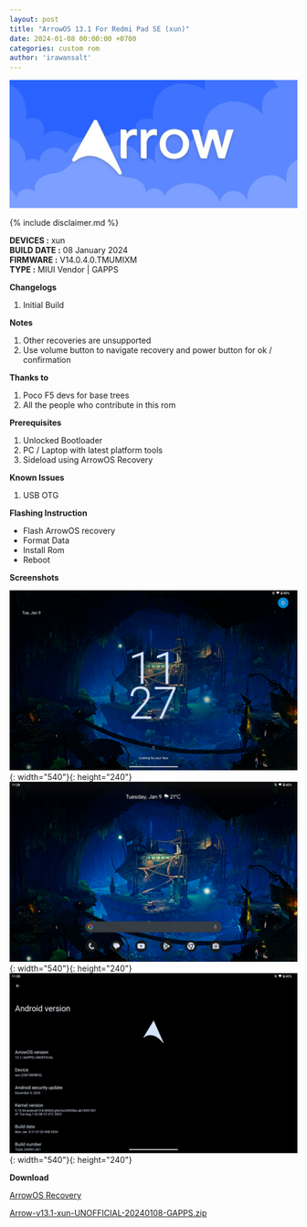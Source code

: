 ```yaml
---
layout: post
title: "ArrowOS 13.1 For Redmi Pad SE (xun)"
date: 2024-01-08 00:00:00 +0700
categories: custom rom
author: 'irawansalt'
---
```

![ArrowOS Banner](/assets/images/banner/arrowos.jpg)

{% include disclaimer.md %}

**DEVICES :** xun<br>
**BUILD DATE :** 08 January 2024<br>
**FIRMWARE :** V14.0.4.0.TMUMIXM<br>
**TYPE :** MIUI Vendor | GAPPS

**Changelogs**
<ol>
    <li>Initial Build</li>
</ol>

**Notes**
<ol>
    <li>Other recoveries are unsupported</li>
    <li>Use volume button to navigate recovery and power button for ok / confirmation</li>
</ol>

**Thanks to**
<ol>
    <li>Poco F5 devs for base trees</li>
    <li>All the people who contribute in this rom</li>
</ol>

**Prerequisites**
<ol>
    <li>Unlocked Bootloader</li>
    <li>PC / Laptop with latest platform tools</li>
    <li>Sideload using ArrowOS Recovery</li>
</ol>

**Known Issues**
<ol>
    <li>USB OTG</li>
</ol>

**Flashing Instruction**
<ul>
    <li>Flash ArrowOS recovery</li>
    <li>Format Data</li>
    <li>Install Rom</li>
    <li>Reboot</li>
</ul>

**Screenshots**

![Lock Screen](/assets/images/screenshots/2024/January/08/arrowos_xun_1.png){: width="540"}{: height="240"}
![Home Screen](/assets/images/screenshots/2024/January/08/arrowos_xun_2.png){: width="540"}{: height="240"}
![About Phone](/assets/images/screenshots/2024/January/08/arrowos_xun_3.png){: width="540"}{: height="240"}

**Download**

[ArrowOS Recovery](https://sourceforge.net/projects/irawansprojekt/files/xun/Android-13/ArrowOS/08-Jannuary-2024/recovery.img/download)

[Arrow-v13.1-xun-UNOFFICIAL-20240108-GAPPS.zip](https://sourceforge.net/projects/irawansprojekt/files/xun/Android-13/ArrowOS/08-Jannuary-2024/Arrow-v13.1-xun-UNOFFICIAL-20240108-GAPPS.zip/download)

